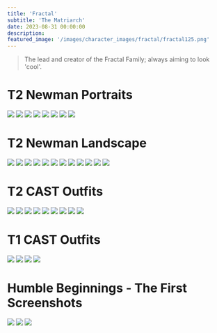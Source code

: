 ```yaml
---
title: 'Fractal'
subtitle: 'The Matriarch'
date: 2023-08-31 00:00:00
description: 
featured_image: '/images/character_images/fractal/fractal125.png'
---
```

> The lead and creator of the Fractal Family; always aiming to look 'cool'.

# T2 Newman Portraits

<div class="gallery" data-columns="4">
	<img src="/images/character_images/fractal/fractal125.png">
	<img src="/images/character_images/fractal/fractal124.jpg">
	<img src="/images/character_images/fractal/fractal122.png">
	<img src="/images/character_images/fractal/fractal116.png">
	<img src="/images/character_images/fractal/fractal111.png">
	<img src="/images/character_images/fractal/fractal103.png">
	<img src="/images/character_images/fractal/fractal87.png">
	<img src="/images/character_images/fractal/fractal78.png">
</div>

# T2 Newman Landscape

<div class="gallery" data-columns="4">
	<img src="/images/character_images/fractal/fractal110.png">
	<img src="/images/character_images/fractal/fractal109.jpg">
	<img src="/images/character_images/fractal/fractal107.png">
	<img src="/images/character_images/fractal/fractal102.png">
	<img src="/images/character_images/fractal/fractal99.png">
	<img src="/images/character_images/fractal/fractal98.png">
	<img src="/images/character_images/fractal/fractal94.png">
	<img src="/images/character_images/fractal/fractal76_1.png">
	<img src="/images/character_images/fractal/fractal75.png">
	<img src="/images/character_images/fractal/fractal72.png">
	<img src="/images/character_images/fractal/fractal68.png">
	<img src="/images/character_images/fractal/fractal24.png">
</div>

# T2 CAST Outfits

<div class="gallery" data-columns="4">
	<img src="/images/character_images/casts/fractalcast25.png">
	<img src="/images/character_images/casts/fractalcast24.png">
	<img src="/images/character_images/casts/fractalcast22.png">
	<img src="/images/character_images/casts/fractalcast18.png">
	<img src="/images/character_images/casts/fractalcast17.png">
	<img src="/images/character_images/casts/fractalcast16.png">
	<img src="/images/character_images/casts/fractalcast15.png">
	<img src="/images/character_images/casts/fractalcast7.png">
	<img src="/images/character_images/casts/fractalcast2.png">
</div>

# T1 CAST Outfits

<div class="gallery" data-columns="4">
	<img src="/images/character_images/casts/fractalcast23.png">
	<img src="/images/character_images/casts/fractalcast11.png">
	<img src="/images/character_images/casts/fractalcast10.png">
	<img src="/images/character_images/casts/fractalcast0.png">
</div>

# Humble Beginnings - The First Screenshots

<div class="gallery" data-columns="4">
	<img src="/images/character_images/fractal/fractal10.png">
	<img src="/images/character_images/fractal/fractal_1.png">
	<img src="/images/character_images/fractal/fractal6.png">
</div>
<!---
![](/images/demo/landscape-01.jpg)

## Demo content

This page is a demo that shows everything you can do inside portfolio and blog posts.

We've included everything you need to create engaging posts about your work, and show off your case studies in a beautiful way.

**Obviously,** we’ve styled up *all the basic* text formatting options [available in markdown](https://github.com/adam-p/markdown-here/wiki/Markdown-Cheatsheet).

You can create lists:

* Simple bulleted lists
* Like this one
* Are cool

And:

1. Numbered lists
2. Like this other one
3. Are great too

You can also add blockquotes, which are shown at a larger width to help break up the layout and draw attention to key parts of your content:

> “Simple can be harder than complex: You have to work hard to get your thinking clean to make it simple. But it’s worth it in the end because once you get there, you can move mountains.”

The theme also supports markdown tables:

| Item                 | Author        | Supports tables? | Price |
|----------------------|---------------|------------------|-------|
| Duet Jekyll Theme    | Jekyll Themes | Yes              | $49   |
| Index Jekyll Theme   | Jekyll Themes | Yes              | $49   |
| Journal Jekyll Theme | Jekyll Themes | Yes              | $49   |

And footnotes[^1], which link to explanations[^2] at the bottom of the page[^3].

[^1]: Beautiful modern, minimal theme design.
[^2]: Powerful features to show off your work.
[^3]: Maintained and supported by the theme developer.

You can throw in some horizontal rules too:

---

### Image galleries

Here's a really neat custom feature we added – galleries:

<div class="gallery" data-columns="3">
	<img src="/images/demo/square-01.jpg">
	<img src="/images/demo/portrait-02.jpg">
	<img src="/images/demo/square-02.jpg">
	<img src="/images/demo/square-03.jpg">
	<img src="/images/demo/square-04.jpg">
	<img src="/images/demo/landscape-05.jpg">
</div>

Inspired by the Galleries feature from WordPress, we've made it easy to create grid layouts for your images. Just use a bit of simple HTML in your post to create a masonry grid image layout:

```html
<div class="gallery" data-columns="3">
    <img src="/images/demo/square-01.jpg">
    <img src="/images/demo/portrait-02.jpg">
    <img src="/images/demo/square-02.jpg">
    <img src="/images/demo/square-03.jpg">
    <img src="/images/demo/square-04.jpg">
    <img src="/images/demo/landscape-05.jpg">
</div>
```

*See what we did there? Code and syntax highlighting is built-in too!*

Change the number inside the 'columns' setting to create different types of gallery for all kinds of purposes. You can even click on each image to seamlessly enlarge it on the page.

---

### Image carousels

Here's another gallery with only one column, which creates a carousel slide-show instead.

A nice little feature: the carousel only advances when it is in view, so your visitors won't scroll down to find it half way through your images.

<div class="gallery" data-columns="1">
	<img src="/images/demo/landscape-02.jpg">
	<img src="/images/demo/landscape-03.jpg">
	<img src="/images/demo/landscape-04.jpg">
</div>

### What about videos?

Videos are an awesome way to show off your work in a more engaging and personal way, and we’ve made sure they work great on our themes. Just paste an embed code from YouTube or Vimeo, and the theme makes sure it displays perfectly:

<iframe src="https://player.vimeo.com/video/107469489" width="640" height="360" frameborder="0" allowfullscreen></iframe>

---

## Pretty cool, huh?

We've packed this theme with powerful features to show off your work.

Why not put them to use on your new portfolio?

<a href="https://jekyllthemes.io/theme/board-portfolio-jekyll-theme" class="button button--large">Get This Theme</a> --->
